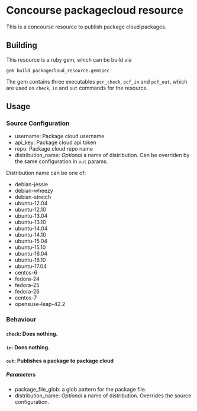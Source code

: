 # Concourse packagecloud resource

This is a concourse resource to publish package cloud packages.

## Building

This resource is a ruby gem, which can be build via

```
gem build packagecloud_resource.gemspec
```

The gem contains three executables `pcr_check`, `pcf_in` and `pcf_out`,
which are used as `check`, `in` and `out` commands for the resource.

## Usage

### Source Configuration

- username: Package cloud username
- api_key: Package cloud api token
- repo: Package cloud repo name
- distribution_name: *Optional* a name of distribution. Can be overriden by the same configuration in `out` params.

Distribution name can be one of:

- debian-jessie
- debian-wheezy
- debian-stretch
- ubuntu-12.04
- ubuntu-12.10
- ubuntu-13.04
- ubuntu-13.10
- ubuntu-14.04
- ubuntu-14.10
- ubuntu-15.04
- ubuntu-15.10
- ubuntu-16.04
- ubuntu-16.10
- ubuntu-17.04
- centos-6
- fedora-24
- fedora-25
- fedora-26
- centos-7
- opensuse-leap-42.2

### Behaviour

#### `check`: Does nothing.

#### `in`: Does nothing.

#### `out`: Publishes a package to package cloud


##### Parameters

- package_file_glob: a glob pattern for the package file.
- distribution_name: *Optional* a name of distribution. Overrides the source configuration.





